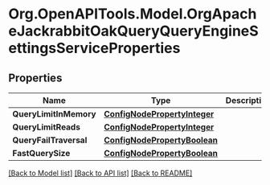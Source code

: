 # Org.OpenAPITools.Model.OrgApacheJackrabbitOakQueryQueryEngineSettingsServiceProperties
## Properties

Name | Type | Description | Notes
------------ | ------------- | ------------- | -------------
**QueryLimitInMemory** | [**ConfigNodePropertyInteger**](ConfigNodePropertyInteger.md) |  | [optional] 
**QueryLimitReads** | [**ConfigNodePropertyInteger**](ConfigNodePropertyInteger.md) |  | [optional] 
**QueryFailTraversal** | [**ConfigNodePropertyBoolean**](ConfigNodePropertyBoolean.md) |  | [optional] 
**FastQuerySize** | [**ConfigNodePropertyBoolean**](ConfigNodePropertyBoolean.md) |  | [optional] 

[[Back to Model list]](../README.md#documentation-for-models) [[Back to API list]](../README.md#documentation-for-api-endpoints) [[Back to README]](../README.md)

